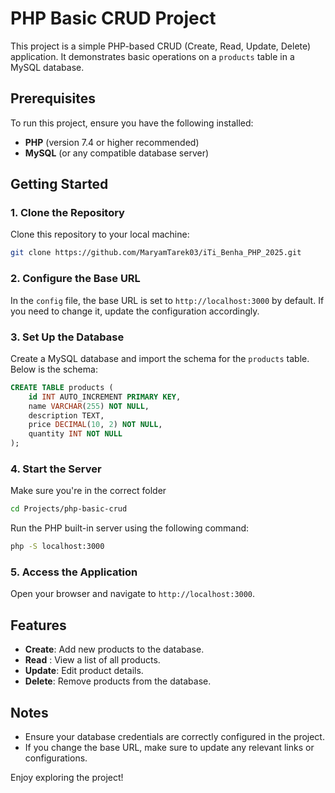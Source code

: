 # PHP Basic CRUD Project

This project is a simple PHP-based CRUD (Create, Read, Update, Delete) application. It demonstrates basic operations on a `products` table in a MySQL database.

## Prerequisites

To run this project, ensure you have the following installed:
- **PHP** (version 7.4 or higher recommended)
- **MySQL** (or any compatible database server)

## Getting Started

### 1. Clone the Repository
Clone this repository to your local machine:
```bash
git clone https://github.com/MaryamTarek03/iTi_Benha_PHP_2025.git
```

### 2. Configure the Base URL
In the `config` file, the base URL is set to `http://localhost:3000` by default. If you need to change it, update the configuration accordingly.

### 3. Set Up the Database
Create a MySQL database and import the schema for the `products` table. Below is the schema:

```sql
CREATE TABLE products (
    id INT AUTO_INCREMENT PRIMARY KEY,
    name VARCHAR(255) NOT NULL,
    description TEXT,
    price DECIMAL(10, 2) NOT NULL,
    quantity INT NOT NULL
);
```

### 4. Start the Server
Make sure you're in the correct folder
```bash
cd Projects/php-basic-crud
```
Run the PHP built-in server using the following command:
```bash
php -S localhost:3000
```

### 5. Access the Application
Open your browser and navigate to `http://localhost:3000`.

## Features

- **Create**: Add new products to the database.
- **Read**  : View a list of all products.
- **Update**: Edit product details.
- **Delete**: Remove products from the database.

## Notes

- Ensure your database credentials are correctly configured in the project.
- If you change the base URL, make sure to update any relevant links or configurations.

Enjoy exploring the project!